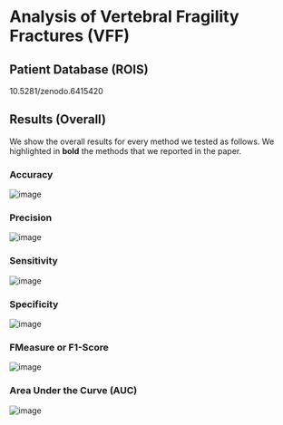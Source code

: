 # Analysis of Vertebral Fragility Fractures (VFF)

## Patient Database (ROIS)
10.5281/zenodo.6415420

## Results (Overall)
We show the overall results for every method we tested as follows.
We highlighted in **bold** the methods that we reported in the paper.
### Accuracy
![image](https://user-images.githubusercontent.com/3834596/162454097-e052965e-7b70-406c-b374-1d655a278c94.png)
### Precision
![image](https://user-images.githubusercontent.com/3834596/162454221-de128b9b-fbe8-4003-b2b8-bf9ff0f5841c.png)
### Sensitivity
![image](https://user-images.githubusercontent.com/3834596/162454335-62acbc32-fccb-45b4-981b-38ddfa3c47a0.png)
### Specificity
![image](https://user-images.githubusercontent.com/3834596/162454451-14a2c8dd-7b1c-42c3-8470-613211d8966b.png)
### FMeasure or F1-Score
![image](https://user-images.githubusercontent.com/3834596/162454552-a3d98f04-db8c-484a-96f5-ee2e499f9c46.png)
### Area Under the Curve (AUC)
![image](https://user-images.githubusercontent.com/3834596/162454623-da27f68a-6dc9-4ca1-84b6-78f4712050c2.png)
